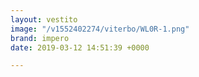 ```yaml
---
layout: vestito
image: "/v1552402274/viterbo/WL0R-1.png"
brand: impero
date: 2019-03-12 14:51:39 +0000

---
```

